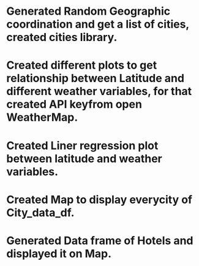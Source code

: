 # Generated Random Geographic coordination and get a list of cities, created cities library.
# Created different plots to get relationship between Latitude and different weather variables, for that created API keyfrom open WeatherMap.
# Created Liner regression plot between latitude and weather variables.
# Created Map to display everycity of City_data_df.
# Generated Data frame of Hotels and displayed it on Map.
